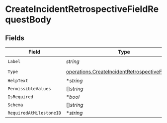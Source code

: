 # CreateIncidentRetrospectiveFieldRequestBody


## Fields

| Field                                                                                                              | Type                                                                                                               | Required                                                                                                           | Description                                                                                                        |
| ------------------------------------------------------------------------------------------------------------------ | ------------------------------------------------------------------------------------------------------------------ | ------------------------------------------------------------------------------------------------------------------ | ------------------------------------------------------------------------------------------------------------------ |
| `Label`                                                                                                            | *string*                                                                                                           | :heavy_check_mark:                                                                                                 | N/A                                                                                                                |
| `Type`                                                                                                             | [operations.CreateIncidentRetrospectiveFieldType](../../models/operations/createincidentretrospectivefieldtype.md) | :heavy_check_mark:                                                                                                 | N/A                                                                                                                |
| `HelpText`                                                                                                         | **string*                                                                                                          | :heavy_minus_sign:                                                                                                 | N/A                                                                                                                |
| `PermissibleValues`                                                                                                | []*string*                                                                                                         | :heavy_minus_sign:                                                                                                 | N/A                                                                                                                |
| `IsRequired`                                                                                                       | **bool*                                                                                                            | :heavy_minus_sign:                                                                                                 | N/A                                                                                                                |
| `Schema`                                                                                                           | []*string*                                                                                                         | :heavy_minus_sign:                                                                                                 | N/A                                                                                                                |
| `RequiredAtMilestoneID`                                                                                            | **string*                                                                                                          | :heavy_minus_sign:                                                                                                 | N/A                                                                                                                |